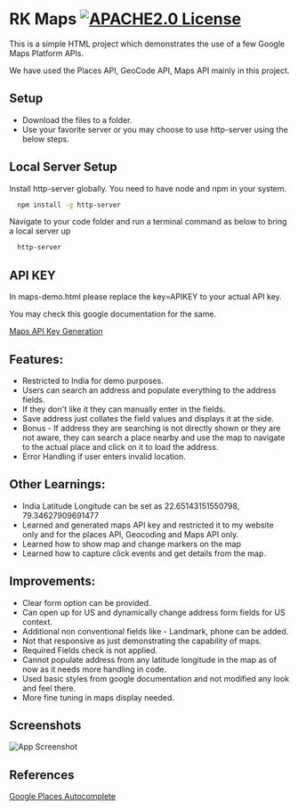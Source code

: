 # RK Maps [![APACHE2.0 License](https://img.shields.io/badge/License-APACHE%202.0-green.svg)](https://choosealicense.com/licenses/apache-2.0/)
This is a simple HTML project which demonstrates the use of a few Google Maps Platform APIs.

We have used the Places API, GeoCode API, Maps API mainly in this project.

## Setup
- Download the files to a folder.
- Use your favorite server or you may choose to use http-server using the below steps.

## Local Server Setup
Install http-server globally. You need to have node and npm in your system.
```bash
  npm install -g http-server
```
Navigate to your code folder and run a terminal command as below to bring a local server up
```bash
  http-server
```

## API KEY
In maps-demo.html please replace the key=APIKEY to your actual API key.

You may check this google documentation for the same.

[Maps API Key Generation](https://developers.google.com/maps/documentation/javascript/get-api-key)

## Features:
- Restricted to India for demo purposes.
- Users can search an address and populate everything to the address fields.
- If they don't like it they can manually enter in the fields.
- Save address just collates the field values and displays it at the side.
- Bonus - If address they are searching is not directly shown or they are not aware, they can search a place nearby and use the map to navigate to the actual place and click on it to load the address.
- Error Handling if user enters invalid location.

## Other Learnings:
- India Latitude Longitude can be set as 22.65143151550798, 79.34627909691477
- Learned and generated maps API key and restricted it to my website only and for the places API, Geocoding and Maps API only.
- Learned how to show map and change markers on the map
- Learned how to capture click events and get details from the map.

## Improvements:
- Clear form option can be provided.
- Can open up for US and dynamically change address form fields for US context.
- Additional non conventional fields like - Landmark, phone can be added.
- Not that responsive as just demonstrating the capability of maps.
- Required Fields check is not applied.
- Cannot populate address from any latitude longitude in the map as of now as it needs more handling in code.
- Used basic styles from google documentation and not modified any look and feel there.
- More fine tuning in maps display needed.

## Screenshots
![App Screenshot](https://rkshenoy.in/rkmaps/1.png)

## References

[Google Places Autocomplete](https://developers.google.com/maps/documentation/javascript/place-autocomplete)
